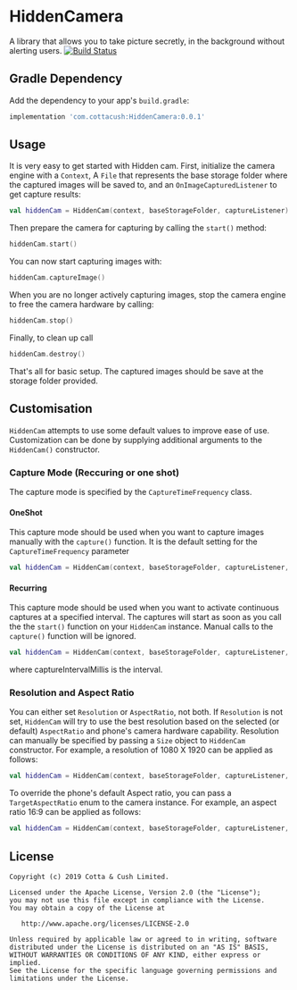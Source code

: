 # HiddenCamera
A library that allows you to take picture secretly, in the background without alerting users.
[![Build Status](https://travis-ci.org/CottaCush/HiddenCam.svg?branch=master)](https://travis-ci.org/CottaCush/HiddenCam)

## Gradle Dependency

Add the dependency to your app's `build.gradle`:

```groovy
implementation 'com.cottacush:HiddenCamera:0.0.1'
```

## Usage

It is very easy to get started with Hidden cam. 
First, initialize the camera engine with a `Context`, A `File` that 
represents the base storage folder where the captured images will be saved to, 
and an `OnImageCapturedListener` to get capture results:

```kotlin
val hiddenCam = HiddenCam(context, baseStorageFolder, captureListener)
```
Then prepare the camera for capturing by calling the `start()` method:
 
```kotlin
hiddenCam.start()
```
You can now start capturing images with:
```kotlin
hiddenCam.captureImage()
```
When you are no longer actively capturing images, stop the camera engine to free the camera hardware by calling:

```kotlin
hiddenCam.stop()
```
Finally, to clean up call

```kotlin
hiddenCam.destroy()
```

That's all for basic setup. The captured images should be save at the storage folder provided.

## Customisation
`HiddenCam` attempts to use some default values to improve ease of use.
 Customization can be done by supplying additional arguments to the `HiddenCam()` constructor. 

### Capture Mode (Reccuring or one shot)
The capture mode is specified by the `CaptureTimeFrequency` class. 

#### OneShot
This capture mode should be used when you want to capture images manually with the `capture()` function. 
It is the default setting for the `CaptureTimeFrequency` parameter

```kotlin
val hiddenCam = HiddenCam(context, baseStorageFolder, captureListener, captureFrequency = OneShot)
```
#### Recurring
This capture mode should be used when you want to activate continuous captures at a specified interval. The captures will start as 
soon as you call the the `start()` function on your `HiddenCam` instance. Manual calls to the `capture()` function will be ignored.

```kotlin
val hiddenCam = HiddenCam(context, baseStorageFolder, captureListener, captureFrequency = Recurring(captureIntervalMillis))
```
where captureIntervalMillis is the interval.

### Resolution and Aspect Ratio
You can either set `Resolution` or `AspectRatio`, not both.
If `Resolution` is not set, `HiddenCam` will try to use the best resolution based on the 
selected (or default) `AspectRatio` and phone's camera hardware capability. Resolution can manually be specified by passing a `Size` object to `HiddenCam` constructor. 
For example, a resolution of 1080 X 1920 can be applied as follows:

```kotlin
val hiddenCam = HiddenCam(context, baseStorageFolder, captureListener, targetResolution = Size(1080, 1920))
```
To override the phone's default Aspect ratio, you can pass a `TargetAspectRatio` enum to the camera instance. For example, an aspect ratio 16:9 can be applied as follows:
 
```kotlin
val hiddenCam = HiddenCam(context, baseStorageFolder, captureListener, targetAspectRatio = TargetAspectRatio.RATIO_16_9)
```

##  License

    Copyright (c) 2019 Cotta & Cush Limited.

    Licensed under the Apache License, Version 2.0 (the "License");
    you may not use this file except in compliance with the License.
    You may obtain a copy of the License at

       http://www.apache.org/licenses/LICENSE-2.0

    Unless required by applicable law or agreed to in writing, software
    distributed under the License is distributed on an "AS IS" BASIS,
    WITHOUT WARRANTIES OR CONDITIONS OF ANY KIND, either express or implied.
    See the License for the specific language governing permissions and
    limitations under the License.
